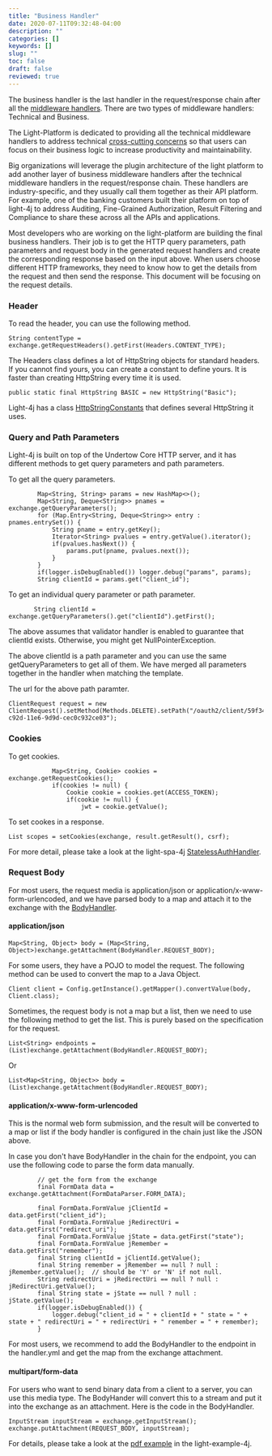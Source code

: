 ```yaml
---
title: "Business Handler"
date: 2020-07-11T09:32:48-04:00
description: ""
categories: []
keywords: []
slug: ""
toc: false
draft: false
reviewed: true
---
```


The business handler is the last handler in the request/response chain after all the [middleware handlers][]. There are two types of middleware handlers: Technical and Business. 

The Light-Platform is dedicated to providing all the technical middleware handlers to address technical [cross-cutting concerns][] so that users can focus on their business logic to increase productivity and maintainability.

Big organizations will leverage the plugin architecture of the light platform to add another layer of business middleware handlers after the technical middleware handlers in the request/response chain. These handlers are industry-specific, and they usually call them together as their API platform. For example, one of the banking customers built their platform on top of light-4j to address Auditing, Fine-Grained Authorization, Result Filtering and Compliance to share these across all the APIs and applications.

Most developers who are working on the light-platform are building the final business handlers. Their job is to get the HTTP query parameters, path parameters and request body in the generated request handlers and create the corresponding response based on the input above. When users choose different HTTP frameworks, they need to know how to get the details from the request and then send the response. This document will be focusing on the request details. 

### Header

To read the header, you can use the following method. 

```
String contentType = exchange.getRequestHeaders().getFirst(Headers.CONTENT_TYPE);
```

The Headers class defines a lot of HttpString objects for standard headers. If you cannot find yours, you can create a constant to define yours. It is faster than creating HttpString every time it is used. 

```
public static final HttpString BASIC = new HttpString("Basic");
```

Light-4j has a class [HttpStringConstants][] that defines several HttpString it uses. 


### Query and Path Parameters

Light-4j is built on top of the Undertow Core HTTP server, and it has different methods to get query parameters and path parameters. 

To get all the query parameters.

```
        Map<String, String> params = new HashMap<>();
        Map<String, Deque<String>> pnames = exchange.getQueryParameters();
        for (Map.Entry<String, Deque<String>> entry : pnames.entrySet()) {
            String pname = entry.getKey();
            Iterator<String> pvalues = entry.getValue().iterator();
            if(pvalues.hasNext()) {
                params.put(pname, pvalues.next());
            }
        }
        if(logger.isDebugEnabled()) logger.debug("params", params);
        String clientId = params.get("client_id");

```

To get an individual query parameter or path parameter.

```
       String clientId = exchange.getQueryParameters().get("clientId").getFirst();
```

The above assumes that validator handler is enabled to guarantee that clientId exists. Otherwise, you might get NullPointerException. 

The above clientId is a path parameter and you can use the same getQueryParameters to get all of them. We have merged all parameters together in the handler when matching the template. 

The url for the above path paramter. 

```
ClientRequest request = new ClientRequest().setMethod(Methods.DELETE).setPath("/oauth2/client/59f347a0-c92d-11e6-9d9d-cec0c932ce03");
```

### Cookies

To get cookies.

```
            Map<String, Cookie> cookies = exchange.getRequestCookies();
            if(cookies != null) {
                Cookie cookie = cookies.get(ACCESS_TOKEN);
                if(cookie != null) {
                    jwt = cookie.getValue();

```

To set cookes in a response.

```
List scopes = setCookies(exchange, result.getResult(), csrf);
```

For more detail, please take a look at the light-spa-4j [StatelessAuthHandler][].

### Request Body

For most users, the request media is application/json or application/x-www-form-urlencoded, and we have parsed body to a map and attach it to the exchange with the [BodyHandler][]. 


#### application/json

```
Map<String, Object> body = (Map<String, Object>)exchange.getAttachment(BodyHandler.REQUEST_BODY);

```

For some users, they have a POJO to model the request. The following method can be used to convert the map to a Java Object. 

```
Client client = Config.getInstance().getMapper().convertValue(body, Client.class);
```

Sometimes, the request body is not a map but a list, then we need to use the following method to get the list. This is purely based on the specification for the request. 

```
List<String> endpoints = (List)exchange.getAttachment(BodyHandler.REQUEST_BODY);
```

Or

```
List<Map<String, Object>> body = (List)exchange.getAttachment(BodyHandler.REQUEST_BODY);
```

#### application/x-www-form-urlencoded

This is the normal web form submission, and the result will be converted to a map or list if the body handler is configured in the chain just like the JSON above. 

In case you don't have BodyHandler in the chain for the endpoint, you can use the following code to parse the form data manually. 

```
        // get the form from the exchange
        final FormData data = exchange.getAttachment(FormDataParser.FORM_DATA);

        final FormData.FormValue jClientId = data.getFirst("client_id");
        final FormData.FormValue jRedirectUri = data.getFirst("redirect_uri");
        final FormData.FormValue jState = data.getFirst("state");
        final FormData.FormValue jRemember = data.getFirst("remember");
        final String clientId = jClientId.getValue();
        final String remember = jRemember == null ? null : jRemember.getValue();  // should be 'Y' or 'N' if not null.
        String redirectUri = jRedirectUri == null ? null : jRedirectUri.getValue();
        final String state = jState == null ? null : jState.getValue();
        if(logger.isDebugEnabled()) {
            logger.debug("client_id = " + clientId + " state = " + state + " redirectUri = " + redirectUri + " remember = " + remember);
        }

```

For most users, we recommend to add the BodyHandler to the endpoint in the handler.yml and get the map from the exchange attachment. 

#### multipart/form-data

For users who want to send binary data from a client to a server, you can use this media type. The BodyHander will convert this to a stream and put it into the exchange as an attachment. Here is the code in the BodyHandler.

```
InputStream inputStream = exchange.getInputStream();
exchange.putAttachment(REQUEST_BODY, inputStream);
```

For details, please take a look at the [pdf example][] in the light-example-4j. 

[middleware handlers]: /architecture/middleware-handler/
[cross-cutting concerns]: /concern/
[pdf example]: https://github.com/networknt/light-example-4j/tree/master/client/pdf
[BodyHandler]: https://github.com/networknt/light-4j/blob/master/body/src/main/java/com/networknt/body/BodyHandler.java
[HttpStringConstants]: https://github.com/networknt/light-4j/blob/master/http-string/src/main/java/com/networknt/httpstring/HttpStringConstants.java
[StatelessAuthHandler]: https://github.com/networknt/light-spa-4j/blob/master/stateless-auth/src/main/java/com/networknt/auth/StatelessAuthHandler.java

